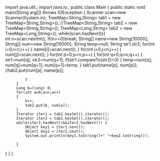 import java.util.*;
import java.io.*;
public class Main {
    public static void main(String arg[]) throws IOException
     {
	  Scanner scan=new Scanner(System.in);
      TreeMap<String,String> tab1 = new TreeMap<String,String>(); 
      //TreeMap<String,String> tab2 = new TreeMap<String,String>(); 
      TreeMap<Long,String> tab2 = new TreeMap<Long,String>(); 
      while(scan.hasNext()){    	 
    	 int n=scan.nextInt();
    	 if(n==0)break;
    	 String[] name=new String[10000];
    	 String[] num=new String[10000];
    	 String temp=null;
    	 String str1,str2;
    	 for(int i=0;i<n;i++)
    	 {
    		 name[i]=scan.next(); 
    	 } 
    	 for(int j=0;j<n;j++)
    	 {
    		 num[j]=scan.next();
    	 }
    	 for(int p=0;p<n;p++)
    	 {
    		  for(int q=0;q<n;q++)
    		 {
        	     str1=num[q];
        	     str2=num[q+1];
    			 if(str1.compareTo(str2)>0)
    			 {
    				 temp=num[q];
    				 num[q]=num[q+1];
    				 num[q+1]=temp;
    			 }
    		tab1.put(name[p], num[p]);
    		 //tab2.put(num[p], name[p]);
        
    		 }
    	 }
    	 Long b=(long) 0;
    	 for(int a=0;a<n;a++)
    	 {
    		 b++;
    		 tab2.put(b, num[a]);
    	 }
    	 Iterator iter1 = tab1.keySet().iterator();
    	 Iterator iter2 = tab2.keySet().iterator();
    	 while(iter1.hasNext()&&iter2.hasNext()) {
    		 Object key1 = iter1.next();
    		 Object key2 = iter2.next();
    		 System.out.println(key1.toString()+" "+key2.toString()); 

    	 }  	    	 
 }
 }
}
           
           
       
  
 
